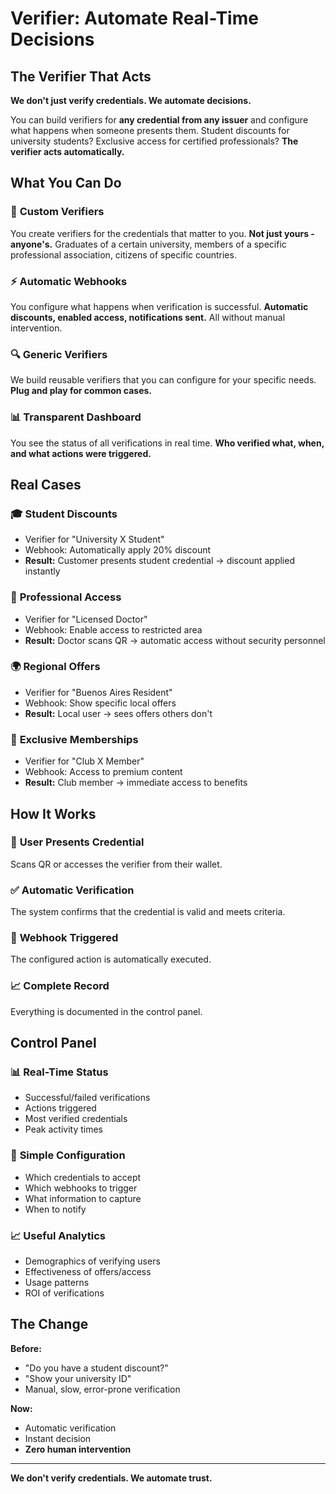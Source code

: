 # Verifier: Automate Real-Time Decisions

## The Verifier That Acts

**We don't just verify credentials. We automate decisions.**

You can build verifiers for **any credential from any issuer** and configure what happens when someone presents them. Student discounts for university students? Exclusive access for certified professionals? **The verifier acts automatically.**

## What You Can Do

### 🎯 **Custom Verifiers**
You create verifiers for the credentials that matter to you. **Not just yours - anyone's.** Graduates of a certain university, members of a specific professional association, citizens of specific countries.

### ⚡ **Automatic Webhooks**
You configure what happens when verification is successful. **Automatic discounts, enabled access, notifications sent.** All without manual intervention.

### 🔍 **Generic Verifiers**
We build reusable verifiers that you can configure for your specific needs. **Plug and play for common cases.**

### 📊 **Transparent Dashboard**
You see the status of all verifications in real time. **Who verified what, when, and what actions were triggered.**

## Real Cases

### 🎓 **Student Discounts**
- Verifier for "University X Student"
- Webhook: Automatically apply 20% discount
- **Result:** Customer presents student credential → discount applied instantly

### 🏥 **Professional Access**
- Verifier for "Licensed Doctor"
- Webhook: Enable access to restricted area
- **Result:** Doctor scans QR → automatic access without security personnel

### 🌍 **Regional Offers**
- Verifier for "Buenos Aires Resident"
- Webhook: Show specific local offers
- **Result:** Local user → sees offers others don't

### 🎪 **Exclusive Memberships**
- Verifier for "Club X Member"
- Webhook: Access to premium content
- **Result:** Club member → immediate access to benefits

## How It Works

### 📱 **User Presents Credential**
Scans QR or accesses the verifier from their wallet.

### ✅ **Automatic Verification**
The system confirms that the credential is valid and meets criteria.

### 🚀 **Webhook Triggered**
The configured action is automatically executed.

### 📈 **Complete Record**
Everything is documented in the control panel.

## Control Panel

### 📊 **Real-Time Status**
- Successful/failed verifications
- Actions triggered
- Most verified credentials
- Peak activity times

### 🔧 **Simple Configuration**
- Which credentials to accept
- Which webhooks to trigger
- What information to capture
- When to notify

### 📈 **Useful Analytics**
- Demographics of verifying users
- Effectiveness of offers/access
- Usage patterns
- ROI of verifications

## The Change

**Before:**
- "Do you have a student discount?"
- "Show your university ID"
- Manual, slow, error-prone verification

**Now:**
- Automatic verification
- Instant decision
- **Zero human intervention**

---
**We don't verify credentials. We automate trust.**